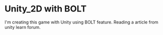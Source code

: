 # Unity_2D with BOLT
 I'm creating this game with Unity using BOLT feature. Reading a article from unity learn forum.
